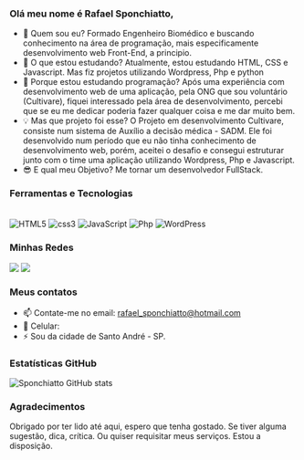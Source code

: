 ### Olá meu nome é Rafael Sponchiatto,

- 🤙 Quem sou eu? Formado Engenheiro Biomédico e buscando conhecimento na área de programação, mais especificamente desenvolvimento web Front-End, a principio.
- 🌱 O que estou estudando? Atualmente, estou estudando HTML, CSS e Javascript. Mas fiz projetos utilizando Wordpress, Php e python
- 🤔 Porque estou estudando programação? Após uma experiência com desenvolvimento web de uma aplicação, pela ONG que sou voluntário (Cultivare), fiquei interessado pela área de desenvolvimento, percebi que se eu me dedicar poderia fazer qualquer coisa e me dar muito bem.
- 💡 Mas que projeto foi esse? O Projeto em desenvolvimento Cultivare, consiste num sistema de Auxílio a decisão médica - SADM. Ele foi desenvolvido num período que eu não tinha conhecimento de desenvolvimento web, porém, aceitei o desafio e consegui estruturar junto com o time uma aplicação utilizando Wordpress, Php e Javascript.
- 😎 E qual meu Objetivo? Me tornar um desenvolvedor FullStack.

### Ferramentas e Tecnologias

<div style= "display: inline_block"><br/> 
  <img align = "center" alt = "HTML5" src = "https://img.shields.io/badge/HTML5-E34F26?style=for-the-badge&logo=html5&logoColor=white"/>
  <img align = "center" alt = "css3" src = "https://img.shields.io/badge/CSS3-1572B6?style=for-the-badge&logo=css3&logoColor=white"/>
  <img align = "center" alt = "JavaScript" src = "https://img.shields.io/badge/JavaScript-F7DF1E?style=for-the-badge&logo=javascript&logoColor=black"/>
  <img align = "center" alt = "Php" src = "https://img.shields.io/badge/PHP-777BB4?style=for-the-badge&logo=php&logoColor=white"/>
  <img align = "center" alt = "WordPress" src = "https://img.shields.io/badge/Wordpress-21759B?style=for-the-badge&logo=wordpress&logoColor=white"/>
</div>

### Minhas Redes

<div>
<a href="#" target="_blank"><img src="https://img.shields.io/badge/website-000000?style=for-the-badge&logo=About.me&logoColor=white" target="_blank"></a>
<a href="https://www.linkedin.com/in/rafaelspon/" target="_blank"><img src="https://img.shields.io/badge/-LinkedIn-%230077B5?style=for-the-badge&logo=linkedin&logoColor=white" target="_blank"></a>
  
</div>

### Meus contatos 
- 📫 Contate-me no email: rafael_sponchiatto@hotmail.com
- 📱 Celular: 
- ⚡ Sou da cidade de Santo André - SP.

### Estatísticas GitHub
![Sponchiatto GitHub stats](https://github-readme-stats.vercel.app/api?username=Sponchiatto&show_icons=true&theme=tokyonight)

### Agradecimentos

Obrigado por ter lido até aqui, espero que tenha gostado. Se tiver alguma sugestão, dica, crítica. Ou quiser requisitar meus serviços. Estou a disposição. 

